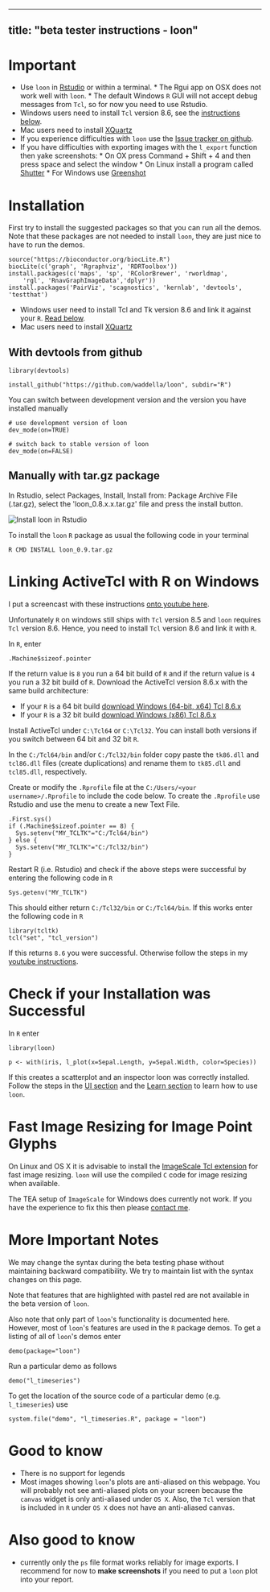 
<script>
document.getElementById("beta").className += " selected";
</script>

---
title: "beta tester instructions - loon"
---

# Important

* Use `loon` in [Rstudio](https://www.rstudio.com/) or within a
  terminal.
	  * The Rgui app on OSX does not work well with `loon`.
	  * The default Windows `R` GUI will not accept debug messages
        from `Tcl`, so for now you need to use Rstudio.
* Windows users need to install `Tcl` version 8.6, see the
  [instructions below](#linking-activetcl-with-r-on-windows).
* Mac users need to install [XQuartz](https://cran.r-project.org/bin/macosx/)
* If you experience difficulties with `loon` use the
  [Issue tracker on github](https://github.com/waddella/loon/issues).
* If you have difficulties with exporting images with the `l_export`
  function then yake screenshots:
	  * On OX press Command + Shift + 4 and then press space and
		select the window
	  * On Linux install a program called [Shutter](http://shutter-project.org/)
	  * For Windows use [Greenshot](http://getgreenshot.org/)


# Installation

First try to install the suggested packages so that you can run all
the demos. Note that these packages are not needed to install `loon`,
they are just nice to have to run the demos.

~~~
source("https://bioconductor.org/biocLite.R")
biocLite(c('graph', 'Rgraphviz', 'RDRToolbox'))
install.packages(c('maps', 'sp', 'RColorBrewer', 'rworldmap',
	'rgl', 'RnavGraphImageData','dplyr'))
install.packages('PairViz', 'scagnostics', 'kernlab', 'devtools', 'testthat')
~~~

* Windows user need to install Tcl and Tk version 8.6 and link it
  against your `R`. [Read below](#linking-activetcl-with-r-on-windows).
* Mac users need to install [XQuartz](https://cran.r-project.org/bin/macosx/)


## With devtools from github

~~~
library(devtools)

install_github("https://github.com/waddella/loon", subdir="R")
~~~

You can switch between development version and the version you have
installed manually

~~~
# use development version of loon
dev_mode(on=TRUE)

# switch back to stable version of loon 
dev_mode(on=FALSE)
~~~


## Manually with tar.gz package

In Rstudio, select Packages, Install, Install from: Package Archive
File (.tar.gz), select the 'loon_0.8.x.x.tar.gz' file and press the
install button.

![Install loon in Rstudio](images/install_rstudio.png "install loon with Rstudio.")


To install the `loon` `R` package as usual the following code in your
terminal

~~~
R CMD INSTALL loon_0.9.tar.gz
~~~


# Linking ActiveTcl with R on Windows


I put a screencast with these instructions
[onto youtube here](https://www.youtube.com/watch?v=2PsVBYNftrU).


Unfortunately `R` on windows still ships with `Tcl` version 8.5 and
`loon` requires `Tcl` version 8.6. Hence, you need to install `Tcl`
version 8.6 and link it with `R`.

In `R`, enter

~~~
.Machine$sizeof.pointer
~~~

If the return value is `8` you run a 64 bit build of `R` and if the
return value is `4` you run a 32 bit build of `R`. Download the
ActiveTcl version 8.6.x with the same build architecture:

* If your `R` is a 64 bit build [download Windows (64-bit, x64) Tcl 8.6.x](http://www.activestate.com/activetcl/downloads/thank-you?dl=http://downloads.activestate.com/ActiveTcl/releases/8.6.4.1/ActiveTcl8.6.4.1.299124-win32-x86_64-threaded.exe)
* If your `R` is a 32 bit build [download Windows (x86) Tcl 8.6.x](http://www.activestate.com/activetcl/downloads/thank-you?dl=http://downloads.activestate.com/ActiveTcl/releases/8.6.4.1/ActiveTcl8.6.4.1.299124-win32-ix86-threaded.exe)

Install ActiveTcl under `C:\Tcl64` or `C:\Tcl32`. You can install both versions if you switch between 64 bit and 32 bit `R`.

In the `C:/Tcl64/bin` and/or `C:/Tcl32/bin` folder copy paste the
`tk86.dll` and `tcl86.dll` files (create duplications) and rename them
to `tk85.dll` and `tcl85.dll`, respectively.

Create or modify the `.Rprofile` file at the `C:/Users/<your
username>/.Rprofile` to include the code below. To create the
`.Rprofile` use Rstudio and use the menu to create a new Text File.

~~~
.First.sys()
if (.Machine$sizeof.pointer == 8) {
  Sys.setenv("MY_TCLTK"="C:/Tcl64/bin")
} else {
  Sys.setenv("MY_TCLTK"="C:/Tcl32/bin")
}
~~~

Restart R (i.e. Rstudio) and check if the above steps were successful
by entering the following code in `R`

~~~
Sys.getenv("MY_TCLTK")
~~~

This should either return `C:/Tcl32/bin` or `C:/Tcl64/bin`. If this
works enter the following code in `R`

~~~
library(tcltk)
tcl("set", "tcl_version")
~~~

If this returns `8.6` you were successful. Otherwise follow the steps
in my
[youtube instructions](https://www.youtube.com/watch?v=2PsVBYNftrU).

# Check if your Installation was Successful

In `R` enter

~~~
library(loon)

p <- with(iris, l_plot(x=Sepal.Length, y=Sepal.Width, color=Species))
~~~

If this creates a scatterplot and an inspector loon was correctly
installed. Follow the steps in the [UI section](UI.html) and the
[Learn section](learn_R_intro.html) to learn how to use `loon`.


# Fast Image Resizing for Image Point Glyphs

On Linux and OS X it is advisable to install the
[ImageScale Tcl extension](https://github.com/waddella/tclImageScale)
for fast image resizing. `loon` will use the compiled `C` code for
image resizing when available.

The TEA setup of `ImageScale` for Windows does currently not work. If
you have the experience to fix this then please
[contact me](mailto:adrian@waddell.ch).


# More Important Notes

<!-- If you are using this version of `loon` you have volunteered to be a beta
tester. Please report typos and bugs to `adrian@waddell.ch`.-->

We may change the syntax during the beta testing phase without
maintaining backward compatibility. We try to maintain list with the
syntax changes on this page.

<div class="todo">

Note that features that are highlighted with pastel red are not
available in the beta version of `loon`.

</div>

Also note that only part of `loon`'s functionality is documented
here. However, most of `loon`'s features are used in the `R` package
demos. To get a listing of all of `loon`'s demos enter

~~~
demo(package="loon")
~~~

Run a particular demo as follows

~~~
demo("l_timeseries")
~~~

To get the location of the source code of a particular demo
(e.g. `l_timeseries`) use

~~~
system.file("demo", "l_timeseries.R", package = "loon")
~~~

# Good to know

- There is no support for legends
- Most images showing `loon`'s plots are anti-aliased on this
  webpage. You will probably not see anti-aliased plots on your screen
  because the `canvas` widget is only anti-aliased under `OS X`. Also,
  the `Tcl` version that is included in `R` under `OS X` does not have
  an anti-aliased canvas.

# Also good to know

- currently only the `ps` file format works reliably for image
 exports. I recommend for now to **make screenshots** if you need to
 put a `loon` plot into your report.

